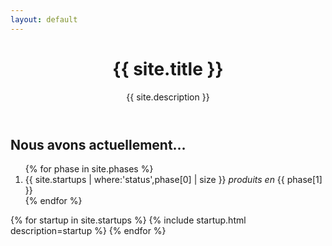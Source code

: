 ```yaml
---
layout: default
---
```


<header>
	<h1>{{ site.title }}</h1>
	<div id="missionStatement">{{ site.description }}</div>
</header>

<h2>Nous avons actuellement…</h2>

<section>
	<ol id="counters">
		{% for phase in site.phases %}
			<li class="counter {{ phase[0] }}">
				<span class="counter--count">{{ site.startups | where:'status',phase[0] | size }}</span>
				<i>produits en</i>
				<span class="counter--name">{{ phase[1] }}</span>
			</li>
		{% endfor %}
	</ol>
</section>

<main>
	{% for startup in site.startups %}
		{% include startup.html description=startup %}
	{% endfor %}
</main>
